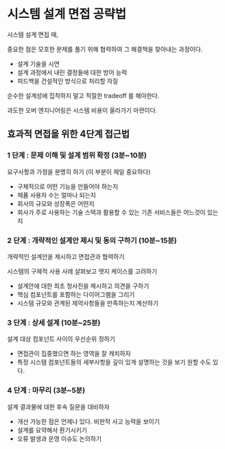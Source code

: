 # 시스템 설계 면접 공략법

시스템 설계 면접 때, 

중요한 점은 모호한 문제를 풀기 위해 협력하여 그 해결책을 찾아내는 과정이다. 

- 설계 기술을 시연
- 설계 과정에서 내린 결정들에 대한 방어 능력
- 피드백을 건설적인 방식으로 처리할 자질

순수한 설계성에 집착하지 말고 적절한 tradeoff 를 해야한다.

과도한 오버 엔지니어링은 시스템 비용이 올라가기 마련이다.

## 효과적 면접을 위한 4단계 접근법

### 1 단계 : 문제 이해 및 설계 범위 확정 (3분~10분)

요구사항과 가정을 분명히 하기 (이 부분이 제일 중요하다)

- 구체적으로 어떤 기능을 만들어야 하는지
- 제품 사용자 수는 얼마나 되는지
- 회사의 규모와 성장폭은 어떤지
- 회사가 주로 사용하는 기술 스택과 활용할 수 있는 기존 서비스들은 어느것이 있는지

### 2 단계 : 개략적인 설계안 제시 및 동의 구하기 (10분~15분)

개략적인 설계안을 제시하고 면접관과 협력하기

시스템의 구체적 사용 사례 살펴보고 엣지 케이스를 고려하기

- 설계안에 대한 최초 청사진을 제시하고 의견을 구하기
- 핵심 컴포넌트를 포함하는 다이어그램을 그리기
- 시스템 규모와 관계된 제약사항들을 만족하는지 계산하기

### 3 단계 : 상세 설계 (10분~25분)

설계 대상 컴포넌트 사이의 우선순위 정하기

- 면접관이 집중했으면 하는 영역을 잘 캐치하자
- 특정 시스템 컴포넌트들의 세부사항을 깊이 있게 설명하는 것을 보기 원할 수도 있다.

### 4 단계 : 마무리 (3분~5분)

설계 결과물에 대한 후속 질문을 대비하자

- 개선 가능한 점은 언제나 있다. 비판적 사고 능력을 보이기
- 설계를 요약해서 환기시키기
- 오류 발생과 운영 이슈도 논의하기
